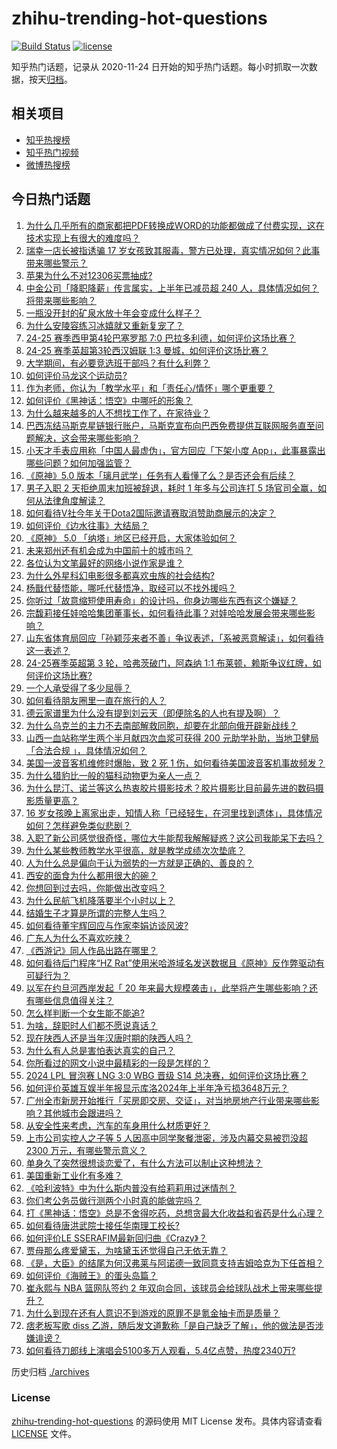 # zhihu-trending-hot-questions

[![Build Status](https://github.com/justjavac/zhihu-trending-hot-questions/workflows/ci/badge.svg?branch=master)](https://github.com/justjavac/zhihu-trending-hot-questions/actions)
[![license](https://img.shields.io/github/license/justjavac/zhihu-trending-hot-questions)](https://github.com/justjavac/zhihu-trending-hot-questions/blob/master/LICENSE)

知乎热门话题，记录从 2020-11-24
日开始的知乎热门话题。每小时抓取一次数据，按天[归档](./archives)。

## 相关项目

- [知乎热搜榜](https://github.com/justjavac/zhihu-trending-top-search)
- [知乎热门视频](https://github.com/justjavac/zhihu-trending-hot-video)
- [微博热搜榜](https://github.com/justjavac/weibo-trending-hot-search)

## 今日热门话题

<!-- BEGIN -->
<!-- 最后更新时间 Sun Sep 01 2024 12:15:54 GMT+0800 (China Standard Time) -->

1. [为什么几乎所有的商家都把PDF转换成WORD的功能都做成了付费实现，这在技术实现上有很大的难度吗？](https://www.zhihu.com/question/462704654)
1. [瑞幸一店长被指诱骗 17 岁女孩致其服毒，警方已处理，真实情况如何？此事带来哪些警示？](https://www.zhihu.com/question/665787016)
1. [苹果为什么不对12306买票抽成?](https://www.zhihu.com/question/665800531)
1. [中金公司「降职降薪」传言属实，上半年已减员超 240 人，具体情况如何？将带来哪些影响？](https://www.zhihu.com/question/665786091)
1. [一瓶没开封的矿泉水放十年会变成什么样子？](https://www.zhihu.com/question/665693306)
1. [为什么安陵容练习冰嬉就又重新复宠了？](https://www.zhihu.com/question/665417965)
1. [24-25 赛季西甲第4轮巴塞罗那 7:0 巴拉多利德，如何评价这场比赛？](https://www.zhihu.com/question/665845794)
1. [24-25 赛季英超第3轮西汉姆联 1:3 曼城，如何评价这场比赛？](https://www.zhihu.com/question/665845774)
1. [大学期间，有必要竞选班干部吗？有什么利弊？](https://www.zhihu.com/question/664198082)
1. [如何评价马龙这个运动员?](https://www.zhihu.com/question/619426866)
1. [作为老师，你认为「教学水平」和「责任心/情怀」哪个更重要？](https://www.zhihu.com/question/665615421)
1. [如何评价《黑神话：悟空》中哪吒的形象？](https://www.zhihu.com/question/665621277)
1. [为什么越来越多的人不想找工作了，在家待业？](https://www.zhihu.com/question/660333421)
1. [巴西冻结马斯克星链银行账户，马斯克宣布向巴西免费提供互联网服务直至问题解决，这会带来哪些影响？](https://www.zhihu.com/question/665694783)
1. [小天才手表应用称「中国人最虚伪」，官方回应「下架小度 App」，此事暴露出哪些问题？如何加强监管？](https://www.zhihu.com/question/665718966)
1. [《原神》5.0 版本「璃月武学」任务有人看懂了么？是否还会有后续？](https://www.zhihu.com/question/665524456)
1. [男子入职 2 天拒绝周末加班被辞退，耗时 1 年多与公司连打 5 场官司全赢，如何从法律角度解读？](https://www.zhihu.com/question/665790183)
1. [如何看待V社今年关于Dota2国际邀请赛取消赞助商展示的决定？](https://www.zhihu.com/question/665496155)
1. [如何评价《边水往事》大结局？](https://www.zhihu.com/question/665595533)
1. [《原神》 5.0 「纳塔」地区已经开启，大家体验如何？](https://www.zhihu.com/question/665510261)
1. [未来郑州还有机会成为中国前十的城市吗？](https://www.zhihu.com/question/662460737)
1. [各位认为文笔最好的网络小说作家是谁？](https://www.zhihu.com/question/660417619)
1. [为什么外星科幻电影很多都喜欢虫族的社会结构?](https://www.zhihu.com/question/52318027)
1. [杨戬代替悟能，哪吒代替悟净，取经可以不找外援吗？](https://www.zhihu.com/question/665404731)
1. [你听过「故意缩短使用寿命」的设计吗，你身边哪些东西有这个嫌疑？](https://www.zhihu.com/question/661210634)
1. [宗馥莉接任娃哈哈集团董事长，如何看待此事？对娃哈哈发展会带来哪些影响？](https://www.zhihu.com/question/665797084)
1. [山东省体育局回应「孙颖莎来者不善」争议表述，「系被恶意解读」，如何看待这一表述？](https://www.zhihu.com/question/665718789)
1. [24-25赛季英超第 3 轮，哈弗茨破门，阿森纳 1:1 布莱顿，赖斯争议红牌，如何评价这场比赛?](https://www.zhihu.com/question/665834734)
1. [一个人承受得了多少屈辱？](https://www.zhihu.com/question/346365934)
1. [如何看待朋友圈里一直在旅行的人？](https://www.zhihu.com/question/451744977)
1. [德云家谱里为什么没有提到刘云天（即便除名的人也有提及啊）？](https://www.zhihu.com/question/50268139)
1. [为什么乌克兰的主力不去南部解救同胞，却要在北部向俄开辟新战线？](https://www.zhihu.com/question/665162221)
1. [山西一血站称学生两个半月献四次血浆可获得 200 元助学补助，当地卫健局「合法合规 」，具体情况如何？](https://www.zhihu.com/question/665415916)
1. [美国一波音客机维修时爆胎，致 2 死 1 伤，如何看待美国波音客机事故频发？](https://www.zhihu.com/question/665505052)
1. [为什么猎豹比一般的猫科动物更为亲人一点？](https://www.zhihu.com/question/431741784)
1. [为什么昆汀、诺兰等这么热衷胶片摄影技术？胶片摄影比目前最先进的数码摄影质量更高？](https://www.zhihu.com/question/24696635)
1. [16 岁女孩晚上离家出走，知情人称「已经轻生，在河里找到遗体」，具体情况如何？怎样避免类似悲剧？](https://www.zhihu.com/question/665587653)
1. [入职了新公司感觉很奇怪，哪位大牛能帮我解解疑惑？这公司我能呆下去吗？](https://www.zhihu.com/question/664650537)
1. [为什么某些教师教学水平很高，就是教学成绩次次垫底？](https://www.zhihu.com/question/624420525)
1. [人为什么总是偏向于认为弱势的一方就是正确的、善良的？](https://www.zhihu.com/question/30838336)
1. [西安的面食为什么都用很大的碗？](https://www.zhihu.com/question/662287141)
1. [你想回到过去吗，你能做出改变吗？](https://www.zhihu.com/question/665586769)
1. [为什么民航飞机降落要半个小时以上？](https://www.zhihu.com/question/424822116)
1. [结婚生子才算是所谓的完整人生吗？](https://www.zhihu.com/question/665466261)
1. [如何看待董宇辉回应与作家李娟访谈风波?](https://www.zhihu.com/question/665496994)
1. [广东人为什么不喜欢吃辣？](https://www.zhihu.com/question/30259238)
1. [《西游记》同人作品出路在哪里？](https://www.zhihu.com/question/665698238)
1. [如何看待后门程序“HZ Rat”使用米哈游域名发送数据且《原神》反作弊驱动有可疑行为？](https://www.zhihu.com/question/665686551)
1. [以军在约旦河西岸发起「 20 年来最大规模袭击」，此举将产生哪些影响？还有哪些信息值得关注？](https://www.zhihu.com/question/665619160)
1. [怎么样判断一个女生能不能追?](https://www.zhihu.com/question/665558069)
1. [为啥，辞职时人们都不愿说真话？](https://www.zhihu.com/question/663669944)
1. [现在陕西人还是当年汉唐时期的陕西人吗？](https://www.zhihu.com/question/440034654)
1. [为什么有人总是害怕表达真实的自己？](https://www.zhihu.com/question/665595968)
1. [你所看过的网文小说中最精彩的一段是怎样的？](https://www.zhihu.com/question/573612776)
1. [2024 LPL 冒泡赛 LNG 3:0 WBG 晋级 S14 总决赛，如何评价这场比赛？](https://www.zhihu.com/question/665805176)
1. [如何评价英雄互娱半年报显示库洛2024年上半年净亏损3648万元？](https://www.zhihu.com/question/665726509)
1. [广州全市新房开始推行「买房即交房、交证」，对当地房地产行业带来哪些影响？其他城市会跟进吗？](https://www.zhihu.com/question/665782236)
1. [从安全性来考虑，汽车的车身用什么材质更好？](https://www.zhihu.com/question/607445139)
1. [上市公司实控人之子等 5 人因高中同学聚餐泄密，涉及内幕交易被罚没超 2300 万元，有哪些警示意义？](https://www.zhihu.com/question/665778532)
1. [单身久了突然很想谈恋爱了，有什么方法可以制止这种想法？](https://www.zhihu.com/question/665732613)
1. [美国重新工业化有多难？](https://www.zhihu.com/question/662670683)
1. [《哈利波特》中为什么斯内普没有给莉莉用过迷情剂？](https://www.zhihu.com/question/663575041)
1. [你们考公务员做行测两个小时真的能做完吗？](https://www.zhihu.com/question/664722346)
1. [打《黑神话：悟空》总是不舍得吃药，总想贪最大化收益和省药是什么心理？](https://www.zhihu.com/question/665620828)
1. [如何看待唐洪武院士接任华南理工校长?](https://www.zhihu.com/question/665683782)
1. [如何评价LE SSERAFIM最新回归曲《Crazy》？](https://www.zhihu.com/question/665734460)
1. [贾母那么疼爱黛玉，为啥黛玉还觉得自己无依无靠？](https://www.zhihu.com/question/281381524)
1. [《是，大臣》的结尾为何汉弗莱与阿诺德一致同意支持吉姆哈克为下任首相？](https://www.zhihu.com/question/347213160)
1. [如何评价《海贼王》的蛋头岛篇？](https://www.zhihu.com/question/665461184)
1. [崔永熙与 NBA 篮网队签约 2 年双向合同，该球员会给球队战术上带来哪些提升？](https://www.zhihu.com/question/665708260)
1. [为什么到现在还有人意识不到游戏的原罪不是氪金抽卡而是质量？](https://www.zhihu.com/question/664976508)
1. [痞老板写歌 diss 乙游，随后发文道歉称「是自己缺乏了解」，他的做法是否涉嫌诽谤？](https://www.zhihu.com/question/665717134)
1. [如何看待刀郎线上演唱会5100多万人观看，5.4亿点赞，热度2340万?](https://www.zhihu.com/question/665747829)

<!-- END -->

历史归档 [./archives](./archives)

### License

[zhihu-trending-hot-questions](https://github.com/justjavac/zhihu-trending-hot-questions)
的源码使用 MIT License 发布。具体内容请查看 [LICENSE](./LICENSE) 文件。
